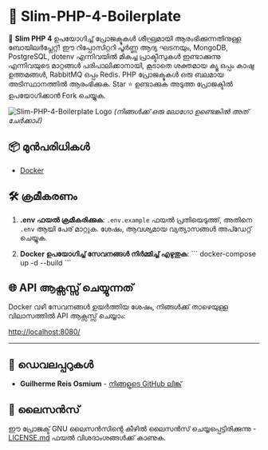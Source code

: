 # 🚀 Slim-PHP-4-Boilerplate

🚀 **Slim PHP 4** ഉപയോഗിച്ച് പ്രോജക്ടുകൾ ശീഘ്രമായി ആരംഭിക്കുന്നതിനുള്ള ബോയിലർപ്ലേറ്റ്! ഈ റിപ്പോസിറ്ററി പൂർണ്ണ ആദ്യ ഘടനയും, MongoDB, PostgreSQL, dotenv എന്നിവയിൽ മികച്ച പ്രാക്ടീസുകൾ ഇണ്ടാക്കുന്നു എന്നിവയുടെ മാറ്റങ്ങൾ പരിപാലിക്കാനായി, കൂടാതെ ശക്തമായ ക്യൂ ഒപ്പം കാഷു ഉത്തമങ്ങൾ, RabbitMQ ഒപ്പം Redis. PHP പ്രോജക്ടുകൾ ഒരു ബലമായ അടിസ്ഥാനത്തിൽ ആരംഭിക്കുക. Star ⭐ ഉണ്ടാക്കുക അടുത്ത പ്രോജക്ടിൽ ഉപയോഗിക്കാൻ Fork ചെയ്യുക.

![Slim-PHP-4-Boilerplate Logo](https://avatars.githubusercontent.com/u/18685227?v=4) 
*(നിങ്ങൾക്ക് ഒരു ലോഗോ ഉണ്ടെങ്കിൽ അത് ചേർക്കാം!)*

## 📦 മുൻപരിധികൾ

- [Docker](https://www.docker.com/get-started)

## 🛠️ ക്രമീകരണം

1. **.env ഫയൽ ക്രമീകരിക്കുക**: `.env.example` ഫയൽ പ്രതിയെടുത്ത്, അതിനെ `.env` ആയി പേര് മാറ്റുക. ശേഷം, ആവശ്യമായ വ്യത്യാസങ്ങൾ അപ്ഡേറ്റ് ചെയ്യുക.

2. **Docker ഉപയോഗിച്ച് സേവനങ്ങൾ നിർമ്മിച്ച് എഴുതുക**:
\```
docker-compose up -d --build
\```

## 🌐 API ആക്സസ്സ് ചെയ്യുന്നത്

Docker വഴി സേവനങ്ങൾ ഉയർത്തിയ ശേഷം, നിങ്ങൾക്ക് താഴെയുള്ള വിലാസത്തിൽ API ആക്സസ്സ് ചെയ്യാം:

[http://localhost:8080/](http://localhost:8080/)

---

## 🤖 ഡെവലപ്പറുകൾ

- **Guilherme Reis Osmium** - [നിങ്ങളുടെ GitHub ലിങ്ക്](https://github.com/guilhermeosmium)

## 📄 ലൈസൻസ്

ഈ പ്രോജക്ട് GNU ലൈസൻസിന്റെ കീഴിൽ ലൈസൻസ് ചെയ്യപ്പെട്ടിരിക്കുന്നു - [LICENSE.md](LICENSE.md) ഫയൽ വിശദാംശങ്ങൾക്ക് കാണുക.
